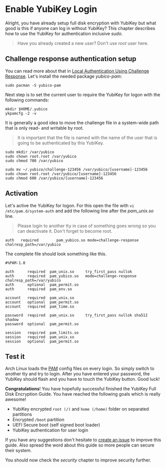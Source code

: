 # Enable YubiKey Login

Alright, you have already setup full disk encryption with YubiKey but what good is this if anyone can log in without YubiKey?
This chapter describes how to use the YubiKey for authentication inclusive *sudo*.

> Have you already created a new user? Don't use *root* user here.

## Challenge response authentication setup
You can read more about that in [Local Authentication Using Challenge Response](https://developers.yubico.com/yubico-pam/Authentication_Using_Challenge-Response.html).
Let's install the needed package *yubico-pam*:

```
sudo pacman -S yubico-pam
```

Next step is to set the current user to require the YubiKey for logon with the following commands:

```
mkdir $HOME/.yubico
ykpamcfg -2 -v
```

It is generally a good idea to move the challenge file in a system-wide path that is only read- and writable by root.

> It is important that the file is named with the name of the user that is going to be authenticated by this YubiKey.

```
sudo mkdir /var/yubico
sudo chown root.root /var/yubico
sudo chmod 700 /var/yubico

sudo mv ~/.yubico/challenge-123456 /var/yubico/[username]-123456
sudo chown root.root /var/yubico/[username]-123456
sudo chmod 600 /var/yubico/[username]-123456
```

## Activation
Let's active the YubiKey for logon. For this open the file with `vi /etc/pam.d/system-auth` and add the following line
after the *pam_unix.so* line.

> Please login to another tty in case of something goes wrong so you can deactivate it. Don't forget to become root.

```
auth   required        pam_yubico.so mode=challenge-response chalresp_path=/var/yubico
```

The complete file should look something like this.

```
#%PAM-1.0

auth      required  pam_unix.so     try_first_pass nullok
auth      required  pam_yubico.so   mode=challenge-response chalresp_path=/var/yubico
auth      optional  pam_permit.so
auth      required  pam_env.so

account   required  pam_unix.so
account   optional  pam_permit.so
account   required  pam_time.so

password  required  pam_unix.so     try_first_pass nullok sha512 shadow
password  optional  pam_permit.so

session   required  pam_limits.so
session   required  pam_unix.so
session   optional  pam_permit.so
```

## Test it
Arch Linux loads the [PAM](https://wiki.archlinux.org/index.php/PAM "Linux Pluggable Authentication Modules (PAM) ") config files on every login. So simply switch to
another tty and try to login. After you have entered your password, the YubiKey should flash and you have to touch the
YubiKey button. Good luck!

**Congratulations**! You have hopefully successful finished the YubiKey Full Disk Encryption Guide. You have reached the
following goals which is really awesome!

- YubiKey encrypted `root (/)` and `home (/home)` folder on separated partitions
- Encrypted `/boot` partition
- UEFI Secure boot (self signed boot loader)
- YubiKey authentication for user login

If you have any suggestions don't hesitate to [create an issue](https://github.com/sandrokeil/yubikey-full-disk-encryption-secure-boot-uefi/issues "Create a new issue") to improve this guide.
Also spread the word about this guide so more people can secure their system.

You should now check the *security* chapter to improve security further.